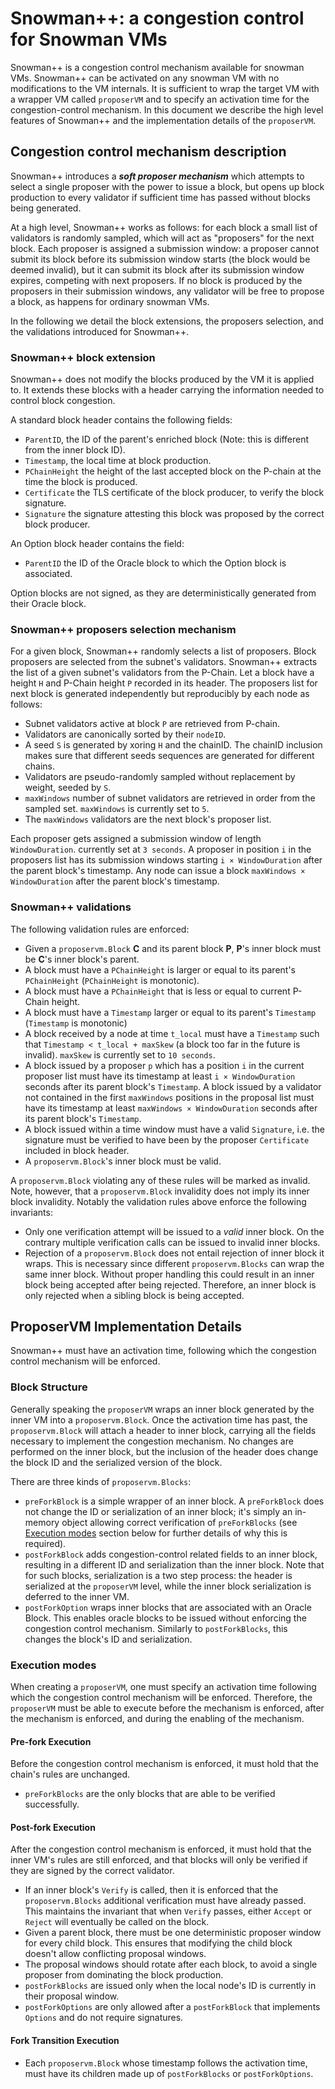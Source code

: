# Snowman++: a congestion control for Snowman VMs

Snowman++ is a congestion control mechanism available for snowman VMs. Snowman++ can be activated on any snowman VM with no modifications to the VM internals. It is sufficient to wrap the target VM with a wrapper VM called `proposerVM` and to specify an activation time for the congestion-control mechanism. In this document we describe the high level features of Snowman++ and the implementation details of the `proposerVM`.

## Congestion control mechanism description

Snowman++ introduces a **_soft proposer mechanism_** which attempts to select a single proposer with the power to issue a block, but opens up block production to every validator if sufficient time has passed without blocks being generated.

At a high level, Snowman++ works as follows: for each block a small list of validators is randomly sampled, which will act as "proposers" for the next block. Each proposer is assigned a submission window: a proposer cannot submit its block before its submission window starts (the block would be deemed invalid), but it can submit its block after its submission window expires, competing with next proposers. If no block is produced by the proposers in their submission windows, any validator will be free to propose a block, as happens for ordinary snowman VMs.

In the following we detail the block extensions, the proposers selection, and the validations introduced for Snowman++.

### Snowman++ block extension

Snowman++ does not modify the blocks produced by the VM it is applied to. It extends these blocks with a header carrying the information needed to control block congestion.

A standard block header contains the following fields:

- `ParentID`, the ID of the parent's enriched block (Note: this is different from the inner block ID).
- `Timestamp`, the local time at block production.
- `PChainHeight` the height of the last accepted block on the P-chain at the time the block is produced.
- `Certificate` the TLS certificate of the block producer, to verify the block signature.
- `Signature` the signature attesting this block was proposed by the correct block producer.

An Option block header contains the field:

- `ParentID` the ID of the Oracle block to which the Option block is associated.

Option blocks are not signed, as they are deterministically generated from their Oracle block.

### Snowman++ proposers selection mechanism

For a given block, Snowman++ randomly selects a list of proposers. Block proposers are selected from the subnet's validators. Snowman++ extracts the list of a given subnet's validators from the P-Chain. Let a block have a height `H` and P-Chain height `P` recorded in its header. The proposers list for next block is generated independently but reproducibly by each node as follows:

- Subnet validators active at block `P` are retrieved from P-chain.
- Validators are canonically sorted by their `nodeID`.
- A seed `S` is generated by xoring `H` and the chainID. The chainID inclusion makes sure that different seeds sequences are generated for different chains.
- Validators are pseudo-randomly sampled without replacement by weight, seeded by `S`.
- `maxWindows` number of subnet validators are retrieved in order from the sampled set. `maxWindows` is currently set to `5`.
- The `maxWindows` validators are the next block's proposer list.

Each proposer gets assigned a submission window of length `WindowDuration`. currently set at `3 seconds`.
A proposer in position `i` in the proposers list has its submission windows starting `i × WindowDuration` after the parent block's timestamp. Any node can issue a block `maxWindows × WindowDuration` after the parent block's timestamp.

### Snowman++ validations

The following validation rules are enforced:

- Given a `proposervm.Block` **C** and its parent block **P**, **P**'s inner block must be **C**'s inner block's parent.
- A block must have a `PChainHeight` is larger or equal to its parent's `PChainHeight` (`PChainHeight` is monotonic).
- A block must have a `PChainHeight` that is less or equal to current P-Chain height.
- A block must have a `Timestamp` larger or equal to its parent's `Timestamp` (`Timestamp` is monotonic)
- A block received by a node at time `t_local` must have a `Timestamp` such that `Timestamp < t_local + maxSkew` (a block too far in the future is invalid). `maxSkew` is currently set to `10 seconds`.
- A block issued by a proposer `p` which has a position `i` in the current proposer list must have its timestamp at least `i × WindowDuration` seconds after its parent block's `Timestamp`. A block issued by a validator not contained in the first `maxWindows` positions in the proposal list must have its timestamp at least `maxWindows × WindowDuration` seconds after its parent block's `Timestamp`.
- A block issued within a time window must have a valid `Signature`, i.e. the signature must be verified to have been by the proposer `Certificate` included in block header.
- A `proposervm.Block`'s inner block must be valid.

A `proposervm.Block` violating any of these rules will be marked as invalid. Note, however, that a `proposervm.Block` invalidity does not imply its inner block invalidity. Notably the validation rules above enforce the following invariants:

- Only one verification attempt will be issued to a _valid_ inner block. On the contrary multiple verification calls can be issued to invalid inner blocks.
- Rejection of a `proposervm.Block` does not entail rejection of inner block it wraps. This is necessary since different `proposervm.Blocks` can wrap the same inner block. Without proper handling this could result in an inner block being accepted after being rejected. Therefore, an inner block is only rejected when a sibling block is being accepted.

## ProposerVM Implementation Details

Snowman++ must have an activation time, following which the congestion control mechanism will be enforced.

### Block Structure

Generally speaking the `proposerVM` wraps an inner block generated by the inner VM into a `proposervm.Block`. Once the activation time has past, the `proposervm.Block` will attach a header to inner block, carrying all the fields necessary to implement the congestion mechanism. No changes are performed on the inner block, but the inclusion of the header does change the block ID and the serialized version of the block.

There are three kinds of `proposervm.Blocks`:

- `preForkBlock` is a simple wrapper of an inner block. A `preForkBlock` does not change the ID or serialization of an inner block; it's simply an in-memory object allowing correct verification of `preForkBlocks` (see [Execution modes](https://github.com/ava-labs/avalanchego-internal/tree/snowman%2B%2B/vms/proposervm#execution-modes) section below for further details of why this is required).
- `postForkBlock` adds congestion-control related fields to an inner block, resulting in a different ID and serialization than the inner block. Note that for such blocks, serialization is a two step process: the header is serialized at the `proposerVM` level, while the inner block serialization is deferred to the inner VM.
- `postForkOption` wraps inner blocks that are associated with an Oracle Block. This enables oracle blocks to be issued without enforcing the congestion control mechanism. Similarly to `postForkBlocks`, this changes the block's ID and serialization.

### Execution modes

When creating a `proposerVM`, one must specify an activation time following which the congestion control mechanism will be enforced. Therefore, the `proposerVM` must be able to execute before the mechanism is enforced, after the mechanism is enforced, and during the enabling of the mechanism.

#### Pre-fork Execution

Before the congestion control mechanism is enforced, it must hold that the chain's rules are unchanged.

- `preForkBlocks` are the only blocks that are able to be verified successfully.

#### Post-fork Execution

After the congestion control mechanism is enforced, it must hold that the inner VM's rules are still enforced, and that blocks will only be verified if they are signed by the correct validator.

- If an inner block's `Verify` is called, then it is enforced that the `proposervm.Blocks` additional verification must have already passed. This maintains the invariant that when `Verify` passes, either `Accept` or `Reject` will eventually be called on the block.
- Given a parent block, there must be one deterministic proposer window for every child block. This ensures that modifying the child block doesn't allow conflicting proposal windows.
- The proposal windows should rotate after each block, to avoid a single proposer from dominating the block production.
- `postForkBlocks` are issued only when the local node's ID is currently in their proposal window.
- `postForkOptions` are only allowed after a `postForkBlock` that implements `Options` and do not require signatures.

#### Fork Transition Execution

- Each `proposervm.Block` whose timestamp follows the activation time, must have its children made up of `postForkBlocks` or `postForkOptions`.
